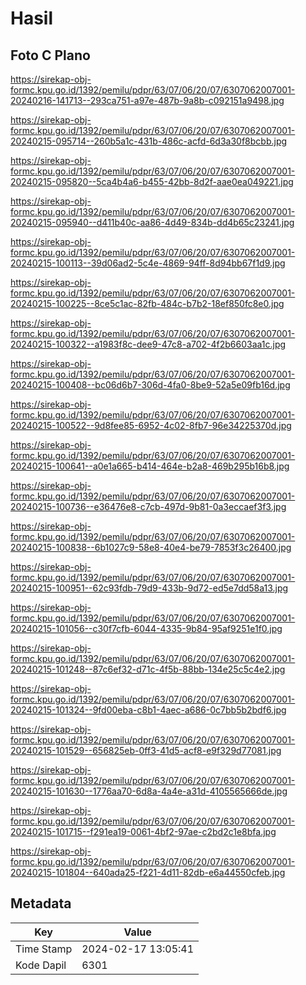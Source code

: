 # Hasil

## Foto C Plano

https://sirekap-obj-formc.kpu.go.id/1392/pemilu/pdpr/63/07/06/20/07/6307062007001-20240216-141713--293ca751-a97e-487b-9a8b-c092151a9498.jpg

https://sirekap-obj-formc.kpu.go.id/1392/pemilu/pdpr/63/07/06/20/07/6307062007001-20240215-095714--260b5a1c-431b-486c-acfd-6d3a30f8bcbb.jpg

https://sirekap-obj-formc.kpu.go.id/1392/pemilu/pdpr/63/07/06/20/07/6307062007001-20240215-095820--5ca4b4a6-b455-42bb-8d2f-aae0ea049221.jpg

https://sirekap-obj-formc.kpu.go.id/1392/pemilu/pdpr/63/07/06/20/07/6307062007001-20240215-095940--d411b40c-aa86-4d49-834b-dd4b65c23241.jpg

https://sirekap-obj-formc.kpu.go.id/1392/pemilu/pdpr/63/07/06/20/07/6307062007001-20240215-100113--39d06ad2-5c4e-4869-94ff-8d94bb67f1d9.jpg

https://sirekap-obj-formc.kpu.go.id/1392/pemilu/pdpr/63/07/06/20/07/6307062007001-20240215-100225--8ce5c1ac-82fb-484c-b7b2-18ef850fc8e0.jpg

https://sirekap-obj-formc.kpu.go.id/1392/pemilu/pdpr/63/07/06/20/07/6307062007001-20240215-100322--a1983f8c-dee9-47c8-a702-4f2b6603aa1c.jpg

https://sirekap-obj-formc.kpu.go.id/1392/pemilu/pdpr/63/07/06/20/07/6307062007001-20240215-100408--bc06d6b7-306d-4fa0-8be9-52a5e09fb16d.jpg

https://sirekap-obj-formc.kpu.go.id/1392/pemilu/pdpr/63/07/06/20/07/6307062007001-20240215-100522--9d8fee85-6952-4c02-8fb7-96e34225370d.jpg

https://sirekap-obj-formc.kpu.go.id/1392/pemilu/pdpr/63/07/06/20/07/6307062007001-20240215-100641--a0e1a665-b414-464e-b2a8-469b295b16b8.jpg

https://sirekap-obj-formc.kpu.go.id/1392/pemilu/pdpr/63/07/06/20/07/6307062007001-20240215-100736--e36476e8-c7cb-497d-9b81-0a3eccaef3f3.jpg

https://sirekap-obj-formc.kpu.go.id/1392/pemilu/pdpr/63/07/06/20/07/6307062007001-20240215-100838--6b1027c9-58e8-40e4-be79-7853f3c26400.jpg

https://sirekap-obj-formc.kpu.go.id/1392/pemilu/pdpr/63/07/06/20/07/6307062007001-20240215-100951--62c93fdb-79d9-433b-9d72-ed5e7dd58a13.jpg

https://sirekap-obj-formc.kpu.go.id/1392/pemilu/pdpr/63/07/06/20/07/6307062007001-20240215-101056--c30f7cfb-6044-4335-9b84-95af9251e1f0.jpg

https://sirekap-obj-formc.kpu.go.id/1392/pemilu/pdpr/63/07/06/20/07/6307062007001-20240215-101248--87c6ef32-d71c-4f5b-88bb-134e25c5c4e2.jpg

https://sirekap-obj-formc.kpu.go.id/1392/pemilu/pdpr/63/07/06/20/07/6307062007001-20240215-101324--9fd00eba-c8b1-4aec-a686-0c7bb5b2bdf6.jpg

https://sirekap-obj-formc.kpu.go.id/1392/pemilu/pdpr/63/07/06/20/07/6307062007001-20240215-101529--656825eb-0ff3-41d5-acf8-e9f329d77081.jpg

https://sirekap-obj-formc.kpu.go.id/1392/pemilu/pdpr/63/07/06/20/07/6307062007001-20240215-101630--1776aa70-6d8a-4a4e-a31d-4105565666de.jpg

https://sirekap-obj-formc.kpu.go.id/1392/pemilu/pdpr/63/07/06/20/07/6307062007001-20240215-101715--f291ea19-0061-4bf2-97ae-c2bd2c1e8bfa.jpg

https://sirekap-obj-formc.kpu.go.id/1392/pemilu/pdpr/63/07/06/20/07/6307062007001-20240215-101804--640ada25-f221-4d11-82db-e6a44550cfeb.jpg


## Metadata

| Key        | Value               |
| ---------- | ------------------- |
| Time Stamp | 2024-02-17 13:05:41 |
| Kode Dapil | 6301                |



